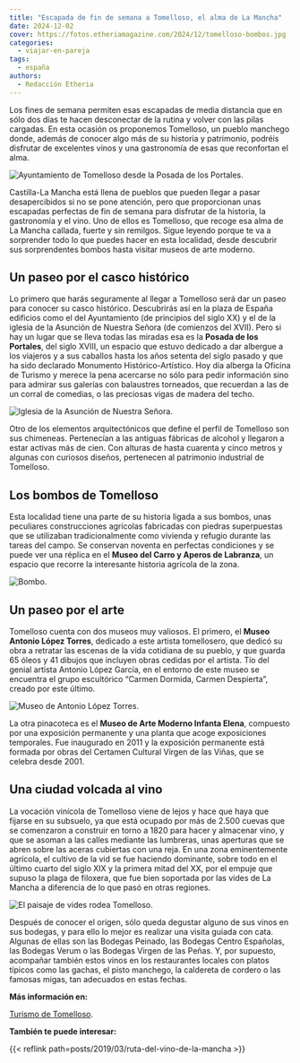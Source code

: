```yaml
---
title: "Escapada de fin de semana a Tomelloso, el alma de La Mancha"
date: 2024-12-02
cover: https://fotos.etheriamagazine.com/2024/12/tomelloso-bombos.jpg
categories: 
  - viajar-en-pareja
tags: 
  - españa
authors: 
  - Redacción Etheria
---
```


Los fines de semana permiten esas escapadas de media distancia que en sólo dos días te 
hacen desconectar de la rutina y volver con las pilas cargadas. En esta ocasión os 
proponemos Tomelloso, un pueblo manchego donde, además de conocer algo más de su 
historia y patrimonio, podréis disfrutar de excelentes vinos y una gastronomía de esas 
que reconfortan el alma. 

![Ayuntamiento de Tomelloso desde la Posada de los Portales.](https://fotos.etheriamagazine.com/2024/12/tomelloso-ayuntamiento-posada-portales.jpg "Ayuntamiento de Tomelloso desde la Posada de los Portales. © Turismo de Tomelloso")

Castilla-La Mancha está llena de pueblos que pueden llegar a pasar desapercibidos si no 
se pone atención, pero que proporcionan unas escapadas perfectas de fin de semana para 
disfrutar de la historia, la gastronomía y el vino. Uno de ellos es Tomelloso, que 
recoge esa alma de La Mancha callada, fuerte y sin remilgos. Sigue leyendo porque te va 
a sorprender todo lo que puedes hacer en esta localidad, desde descubrir sus 
sorprendentes bombos hasta visitar museos de arte moderno. 

## Un paseo por el casco histórico

Lo primero que harás seguramente al llegar a Tomelloso será dar un paseo para conocer su 
casco histórico. Descubrirás así en la plaza de España edificios como el del 
Ayuntamiento (de principios del siglo XX) y el de la iglesia de la Asunción de Nuestra 
Señora (de comienzos del XVII). Pero si hay un lugar que se lleva todas las miradas esa 
es la **Posada de los Portales**, del siglo XVIII, un espacio que estuvo dedicado a dar 
albergue a los viajeros y a sus caballos hasta los años setenta del siglo pasado y que 
ha sido declarado Monumento Histórico-Artístico. Hoy día alberga la Oficina de Turismo y 
merece la pena acercarse no sólo para pedir información sino para admirar sus galerías 
con balaustres torneados, que recuerdan a las de un corral de comedias, o las preciosas 
vigas de madera del techo. 

![Iglesia de la Asunción de Nuestra Señora.](https://fotos.etheriamagazine.com/2024/12/tomelloso-iglesia.jpg "Iglesia de la Asunción de Nuestra Señora. © Turismo de Tomelloso")

Otro de los elementos arquitectónicos que define el perfil de Tomelloso son sus 
chimeneas. Pertenecían a las antiguas fábricas de alcohol y llegaron a estar activas más 
de cien. Con alturas de hasta cuarenta y cinco metros y algunas con curiosos diseños, 
pertenecen al patrimonio industrial de Tomelloso. 

## Los bombos de Tomelloso

Esta localidad tiene una parte de su historia ligada a sus bombos, unas peculiares 
construcciones agrícolas fabricadas con piedras superpuestas que se utilizaban 
tradicionalmente como vivienda y refugio durante las tareas del campo. Se conservan 
noventa en perfectas condiciones y se puede ver una réplica en el **Museo del Carro y 
Aperos de Labranza**, un espacio que recorre la interesante historia agrícola de la 
zona. 

![Bombo.](https://fotos.etheriamagazine.com/2024/12/tomelloso-bombos.jpg "Bombo. © Turismo de Tomelloso.")

## Un paseo por el arte

Tomelloso cuenta con dos museos muy valiosos. El primero, el **Museo Antonio López 
Torres**, dedicado a este artista tomellosero, que dedicó su obra a retratar las escenas 
de la vida cotidiana de su pueblo, y que guarda 65 óleos y 41 dibujos que incluyen obras 
cedidas por el artista. Tío del genial artista Antonio López García, en el entorno de 
este museo se encuentra el grupo escultórico “Carmen Dormida, Carmen Despierta”, creado 
por este último. 

![Museo de Antonio López Torres.](https://fotos.etheriamagazine.com/2024/12/tomelloso-museo-antonio-lopez-torres.jpg "Museo de Antonio López Torres. © Turismo de Tomelloso")

La otra pinacoteca es el **Museo de Arte Moderno Infanta Elena**, compuesto por una 
exposición permanente y una planta que acoge exposiciones temporales. Fue inaugurado en 
2011 y la exposición permanente está formada por obras del Certamen Cultural Virgen de 
las Viñas, que se celebra desde 2001. 

## Una ciudad volcada al vino

La vocación vinícola de Tomelloso viene de lejos y hace que haya que fijarse en su 
subsuelo, ya que está ocupado por más de 2.500 cuevas que se comenzaron a construir en 
torno a 1820 para hacer y almacenar vino, y que se asoman a las calles mediante las 
lumbreras, unas aperturas que se abren sobre las aceras cubiertas con una reja. En una 
zona eminentemente agrícola, el cultivo de la vid se fue haciendo dominante, sobre todo 
en el último cuarto del siglo XIX y la primera mitad del XX, por el empuje que supuso la 
plaga de filoxera, que fue bien soportada por las vides de La Mancha a diferencia de lo 
que pasó en otras regiones. 

![El paisaje de vides rodea Tomelloso.](https://fotos.etheriamagazine.com/2024/12/tomelloso-vides.jpg "El paisaje de vides rodea Tomelloso. © Turismo de Tomelloso")

Después de conocer el origen, sólo queda degustar alguno de sus vinos en sus bodegas, y 
para ello lo mejor es realizar una visita guiada con cata. Algunas de ellas son las 
Bodegas Peinado, las Bodegas Centro Españolas, las Bodegas Verum o las Bodegas Virgen de 
las Peñas. Y, por supuesto, acompañar también estos vinos en los restaurantes locales 
con platos típicos como las gachas, el pisto manchego, la caldereta de cordero o las 
famosas migas, tan adecuados en estas fechas. 

**Más información en:** 

[Turismo de Tomelloso](https://visitatomelloso.com/). 

**También te puede interesar:** 

{{< reflink path=posts/2019/03/ruta-del-vino-de-la-mancha >}}
